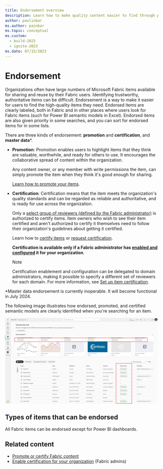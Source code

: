```yaml
---
title: Endorsement overview
description: Learn how to make quality content easier to find through promotion or certification.
author: paulinbar
ms.author: painbar
ms.topic: conceptual
ms.custom:
  - build-2023
  - ignite-2023
ms.date: 07/15/2023
---
```


# Endorsement

Organizations often have large numbers of Microsoft Fabric items available for sharing and reuse by their Fabric users. Identifying trustworthy, authoritative items can be difficult. Endorsement is a way to make it easier for users to find the high-quality items they need. Endorsed items are clearly labeled, both in Fabric and in other places where users look for Fabric items (such for Power BI semantic models in Excel). Endorsed items are also given priority in some searches, and you can sort for endorsed items for in some lists.

There are three kinds of endorsement: **promotion** and **certification**, and **master data***.

* **Promotion**: Promotion enables users to highlight items that they think are valuable, worthwhile, and ready for others to use. It encourages the collaborative spread of content within the organization.

    Any content owner, or any member with write permissions the item, can simply promote the item when they think it's good enough for sharing.

    [Learn how to promote your items](../get-started/endorsement-promote-certify.md#promote-items).

* **Certification**: Certification means that the item meets the organization's quality standards and can be regarded as reliable and authoritative, and is ready for use across the organization.

    Only a [select group of reviewers (defined by the Fabric administrator)](../admin/endorsement-setup.md) is authorized to certify items. Item owners who wish to see their item certified and aren't authorized to certify it themselves need to follow their organization's guidelines about getting it certified.

    Learn how to [certify items](../get-started/endorsement-promote-certify.md#certify-items) or [request certification](../get-started/../get-started/endorsement-promote-certify.md#request-item-certification).

    **Certification is available only if a Fabric administrator has [enabled and configured](../admin/endorsement-setup.md) it for your organization**.

    > [!NOTE]
    > Certification enablement and configuration can be delegated to domain administrators, making it possible to specify a different set of reviewers for each domain. For more information, see [Set up item certification](../admin/endorsement-setup.md).


*Master data endorsement is currently inoperable. It will become functional in July 2024.

The following image illustrates how endorsed, promoted, and certified semantic models are clearly identified when you're searching for an item.

[ ![Screenshot of endorsed semantic models in a semantic model selection dialog.](media/endorsement-overview/endorsement-data-hub.png)](media/endorsement-overview/endorsement-data-hub.png#lightbox)

## Types of items that can be endorsed

All Fabric items can be endorsed except for Power BI dashboards.

## Related content

* [Promote or certify Fabric content](../get-started/endorsement-promote-certify.md)
* [Enable certification for your organization](../admin/endorsement-setup.md) (Fabric admins)
